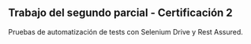 ## Trabajo del segundo parcial - Certificación 2


Pruebas de automatización de tests con Selenium Drive y Rest Assured.
